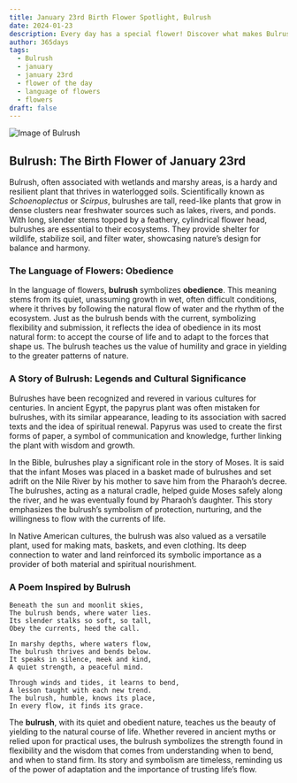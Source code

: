 ```yaml
---
title: January 23rd Birth Flower Spotlight, Bulrush
date: 2024-01-23
description: Every day has a special flower! Discover what makes Bulrush unique as today’s birth flower and its symbolic meaning.
author: 365days
tags:
  - Bulrush
  - january
  - january 23rd
  - flower of the day
  - language of flowers
  - flowers
draft: false
---
```



![Image of Bulrush](https://cdn.pixabay.com/photo/2015/07/13/16/03/reeds-843366_640.jpg#center)


## Bulrush: The Birth Flower of January 23rd

Bulrush, often associated with wetlands and marshy areas, is a hardy and resilient plant that thrives in waterlogged soils. Scientifically known as _Schoenoplectus_ or _Scirpus_, bulrushes are tall, reed-like plants that grow in dense clusters near freshwater sources such as lakes, rivers, and ponds. With long, slender stems topped by a feathery, cylindrical flower head, bulrushes are essential to their ecosystems. They provide shelter for wildlife, stabilize soil, and filter water, showcasing nature’s design for balance and harmony.

### The Language of Flowers: Obedience

In the language of flowers, **bulrush** symbolizes **obedience**. This meaning stems from its quiet, unassuming growth in wet, often difficult conditions, where it thrives by following the natural flow of water and the rhythm of the ecosystem. Just as the bulrush bends with the current, symbolizing flexibility and submission, it reflects the idea of obedience in its most natural form: to accept the course of life and to adapt to the forces that shape us. The bulrush teaches us the value of humility and grace in yielding to the greater patterns of nature.

### A Story of Bulrush: Legends and Cultural Significance

Bulrushes have been recognized and revered in various cultures for centuries. In ancient Egypt, the papyrus plant was often mistaken for bulrushes, with its similar appearance, leading to its association with sacred texts and the idea of spiritual renewal. Papyrus was used to create the first forms of paper, a symbol of communication and knowledge, further linking the plant with wisdom and growth.

In the Bible, bulrushes play a significant role in the story of Moses. It is said that the infant Moses was placed in a basket made of bulrushes and set adrift on the Nile River by his mother to save him from the Pharaoh’s decree. The bulrushes, acting as a natural cradle, helped guide Moses safely along the river, and he was eventually found by Pharaoh’s daughter. This story emphasizes the bulrush’s symbolism of protection, nurturing, and the willingness to flow with the currents of life.

In Native American cultures, the bulrush was also valued as a versatile plant, used for making mats, baskets, and even clothing. Its deep connection to water and land reinforced its symbolic importance as a provider of both material and spiritual nourishment.

### A Poem Inspired by Bulrush

```
Beneath the sun and moonlit skies,  
The bulrush bends, where water lies.  
Its slender stalks so soft, so tall,  
Obey the currents, heed the call.  

In marshy depths, where waters flow,  
The bulrush thrives and bends below.  
It speaks in silence, meek and kind,  
A quiet strength, a peaceful mind.  

Through winds and tides, it learns to bend,  
A lesson taught with each new trend.  
The bulrush, humble, knows its place,  
In every flow, it finds its grace.  
```

The **bulrush**, with its quiet and obedient nature, teaches us the beauty of yielding to the natural course of life. Whether revered in ancient myths or relied upon for practical uses, the bulrush symbolizes the strength found in flexibility and the wisdom that comes from understanding when to bend, and when to stand firm. Its story and symbolism are timeless, reminding us of the power of adaptation and the importance of trusting life’s flow.